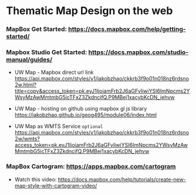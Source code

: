 #  Thematic Map Design on the web


### MapBox Get Started: https://docs.mapbox.com/help/getting-started/

### Mapbox Studio Get Started: https://docs.mapbox.com/studio-manual/guides/

- UW Map - Mapbox direct url link
    https://api.mapbox.com/styles/v1/jakobzhao/ckkrb3f9o01n018nz6rdsno2w.html?title=copy&access_token=pk.eyJ1IjoiamFrb2J6aGFvIiwiYSI6ImNpcms2YWsyMzAwMmtmbG5icTFxZ3ZkdncifQ.P9MBej1xacybKcDN_jehvw

- UW Map - hosting on github using mapbox gl js library
    https://jakobzhao.github.io/geog495/module06/index.html


- UW Map as WMTS Service `optional`
    https://api.mapbox.com/styles/v1/jakobzhao/ckkrb3f9o01n018nz6rdsno2w/wmts?access_token=pk.eyJ1IjoiamFrb2J6aGFvIiwiYSI6ImNpcms2YWsyMzAwMmtmbG5icTFxZ3ZkdncifQ.P9MBej1xacybKcDN_jehvw


### MapBox Cartogram: https://apps.mapbox.com/cartogram
- Watch this video: https://docs.mapbox.com/help/tutorials/create-new-map-style-with-cartogram-video/


